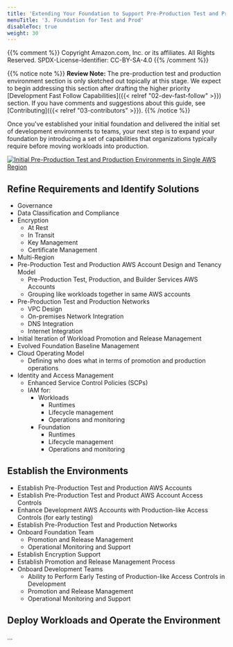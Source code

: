 ```yaml
---
title: 'Extending Your Foundation to Support Pre-Production Test and Production Environments'
menuTitle: '3. Foundation for Test and Prod'
disableToc: true
weight: 30
---
```


{{% comment %}}
Copyright Amazon.com, Inc. or its affiliates. All Rights Reserved.
SPDX-License-Identifier: CC-BY-SA-4.0
{{% /comment %}}

{{% notice note %}}
**Review Note:** The pre-production test and production environment section is only sketched out topically at this stage. We expect to begin addressing this section after drafting the higher priority [Development Fast Follow Capabilities]({{< relref "02-dev-fast-follow" >}}) section. If you have comments and suggestions about this guide, see [Contributing]({{< relref "03-contributors" >}}).
{{% /notice %}}

Once you've established your initial foundation and delivered the initial set of development environments to teams, your next step is to expand your foundation by introducing a set of capabilities that organizations typically require before moving workloads into production.

[![Initial Pre-Production Test and Production Environments in Single AWS Region](/images/03-preprod-prod/initial-foundation-preprod-prod-single-region.png)](/images/03-preprod-prod/initial-foundation-preprod-prod-single-region.png)

## Refine Requirements and Identify Solutions

* Governance
* Data Classification and Compliance
* Encryption
  * At Rest
  * In Transit
  * Key Management 
  * Certificate Management
* Multi-Region
* Pre-Production Test and Production AWS Account Design and Tenancy Model
  * Pre-Production Test, Production, and Builder Services AWS Accounts
  * Grouping like workloads together in same AWS accounts
* Pre-Production Test and Production Networks
  * VPC Design
  * On-premises Network Integration
  * DNS Integration
  * Internet Integration
* Initial Iteration of Workload Promotion and Release Management
* Evolved Foundation Baseline Management
* Cloud Operating Model
  * Defining who does what in terms of promotion and production operations
* Identity and Access Management
  * Enhanced Service Control Policies (SCPs)
  * IAM for:
    * Workloads
      * Runtimes
      * Lifecycle management
      * Operations and monitoring
    * Foundation
      * Runtimes
      * Lifecycle management
      * Operations and monitoring

## Establish the Environments

* Establish Pre-Production Test and Production AWS Accounts
* Establish Pre-Production Test and Product AWS Account Access Controls
* Enhance Development AWS Accounts with Production-like Access Controls (for early testing)
* Establish Pre-Production Test and Production Networks
* Onboard Foundation Team
  * Promotion and Release Management
  * Operational Monitoring and Support
* Establish Encryption Support
* Establish Promotion and Release Management Process
* Onboard Development Teams
  * Ability to Perform Early Testing of Production-like Access Controls in Development
  * Promotion and Release Management
  * Operational Monitoring and Support
  
## Deploy Workloads and Operate the Environment

...